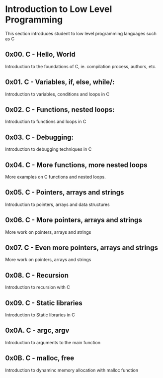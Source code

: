 # Introduction to Low Level Programming 
This section introduces student to low level programming languages such as C

## 0x00. C - Hello, World
Introduction to the foundations of C, ie. compilation process, authors, etc.

## 0x01. C - Variables, if, else, while/:
Introduction to variables, conditions and loops in C

## 0x02. C - Functions, nested loops:
Introduction to functions and loops in C

## 0x03. C - Debugging:
Introduction to debugging techniques in C

## 0x04. C - More functions, more nested loops
More examples on C functions and nested loops.

## 0x05. C - Pointers, arrays and strings
Introduction to pointers, arrays and data structures

## 0x06. C - More pointers, arrays and strings
More work on pointers, arrays and strings

## 0x07. C - Even more pointers, arrays and strings
More work on pointers, arrays and strings

## 0x08. C - Recursion
Introduction to recursion with C

## 0x09. C - Static libraries
Introduction to Static libraries in C

## 0x0A. C - argc, argv
Introduction to arguments to the main function

## 0x0B. C - malloc, free
Introduction to dynaminc memory allocation with malloc function
